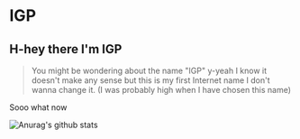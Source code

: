# IGP

## H-hey there I'm IGP 
> You might be wondering about the name "IGP" 
y-yeah I know it doesn't make any sense but this is my first Internet name
I don't wanna change it. (I was probably high when I have chosen this name)

<p> Sooo what now </p>


![Anurag's github stats](https://github-readme-stats.vercel.app/api?username=anuraghazra&show_icons=true&theme=radical)
